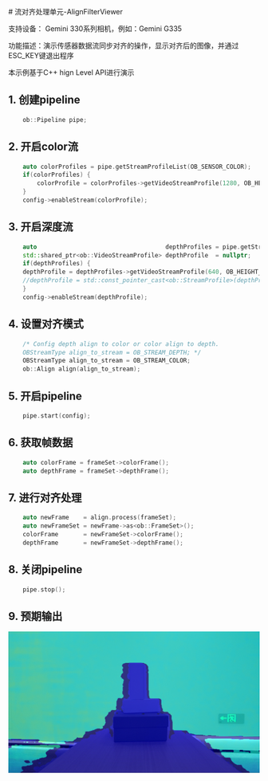 # 流对齐处理单元-AlignFilterViewer

支持设备： Gemini 330系列相机，例如：Gemini G335

功能描述：演示传感器数据流同步对齐的操作，显示对齐后的图像，并通过ESC_KEY键退出程序

本示例基于C++ hign Level API进行演示

## 1. 创建pipeline
```cpp
    ob::Pipeline pipe;
```
## 2. 开启color流
```cpp
    auto colorProfiles = pipe.getStreamProfileList(OB_SENSOR_COLOR);
    if(colorProfiles) {
        colorProfile = colorProfiles->getVideoStreamProfile(1280, OB_HEIGHT_ANY, OB_FORMAT_RGB, 30);
    }
    config->enableStream(colorProfile);
```
## 3. 开启深度流
```cpp
    auto                                    depthProfiles = pipe.getStreamProfileList(OB_SENSOR_DEPTH);
    std::shared_ptr<ob::VideoStreamProfile> depthProfile  = nullptr;
    if(depthProfiles) {
    depthProfile = depthProfiles->getVideoStreamProfile(640, OB_HEIGHT_ANY, OB_FORMAT_Y16, 30);
    //depthProfile = std::const_pointer_cast<ob::StreamProfile>(depthProfiles->getProfile(OB_PROFILE_DEFAULT))->as<ob::VideoStreamProfile>();
    }
    config->enableStream(depthProfile);
```
## 4. 设置对齐模式
```cpp
    /* Config depth align to color or color align to depth.
    OBStreamType align_to_stream = OB_STREAM_DEPTH; */
    OBStreamType align_to_stream = OB_STREAM_COLOR;
    ob::Align align(align_to_stream);
```
## 5. 开启pipeline
```cpp
    pipe.start(config);
```

## 6. 获取帧数据
```cpp
    auto colorFrame = frameSet->colorFrame();
    auto depthFrame = frameSet->depthFrame();
```

## 7. 进行对齐处理
```cpp
    auto newFrame    = align.process(frameSet);
    auto newFrameSet = newFrame->as<ob::FrameSet>();
    colorFrame       = newFrameSet->colorFrame();
    depthFrame       = newFrameSet->depthFrame();
```

## 8. 关闭pipeline
```cpp
    pipe.stop();
```
## 9. 预期输出

![image](Image/alignFilter_viewer.png)